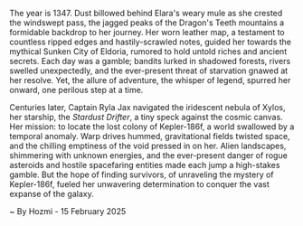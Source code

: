 
The year is 1347.  Dust billowed behind Elara's weary mule as she crested the windswept pass, the jagged peaks of the Dragon's Teeth mountains a formidable backdrop to her journey.  Her worn leather map, a testament to countless ripped edges and hastily-scrawled notes, guided her towards the mythical Sunken City of Eldoria, rumored to hold untold riches and ancient secrets.  Each day was a gamble; bandits lurked in shadowed forests, rivers swelled unexpectedly, and the ever-present threat of starvation gnawed at her resolve. Yet, the allure of adventure, the whisper of legend, spurred her onward, one perilous step at a time.

Centuries later, Captain Ryla Jax navigated the iridescent nebula of Xylos, her starship, the *Stardust Drifter*, a tiny speck against the cosmic canvas.  Her mission: to locate the lost colony of Kepler-186f, a world swallowed by a temporal anomaly.  Warp drives hummed, gravitational fields twisted space, and the chilling emptiness of the void pressed in on her.  Alien landscapes, shimmering with unknown energies, and the ever-present danger of rogue asteroids and hostile spacefaring entities made each jump a high-stakes gamble. But the hope of finding survivors, of unraveling the mystery of Kepler-186f, fueled her unwavering determination to conquer the vast expanse of the galaxy.

~ By Hozmi - 15 February 2025
